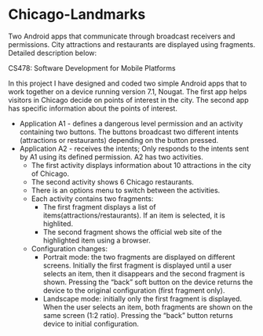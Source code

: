 # Chicago-Landmarks
Two Android apps that communicate through broadcast receivers and permissions. City attractions and restaurants are displayed using fragments. Detailed description below:

CS478: Software Development for Mobile Platforms

In this project I have designed and coded two simple Android apps that to work together on a device running version
7.1, Nougat. The first app helps visitors in Chicago decide on points of interest in the city. The second app
has specific information about the points of interest.
* Application A1 - defines a dangerous level permission and an activity containing two buttons. The buttons broadcast two different intents (attractions or restaurants) depending on the button pressed.
* Application A2 - receives the intents; Only responds to the intents sent by A1 using its defined permission. A2
has two activities.
  * The first activity displays information about 10 attractions in the city of Chicago.
  * The second activity shows 6 Chicago restaurants.
  * There is an options menu to switch between the activities.
  * Each activity contains two fragments:
    * The first fragment displays a list of items(attractions/restaurants). If an item is selected, it is highlited.
    * The second fragment shows the official web site of the highlighted item using a browser.  
  * Configuration changes:
    * Portrait mode: the two fragments are displayed on different screens. Initially the first fragment is displayed until a user selects an item, then it disappears and the second fragment is shown. Pressing the “back” soft button on the device returns the device to the original configuration (first fragment only).
    * Landscape mode: initially only the first fragment is displayed. When the user selects an item, both fragments are shown on the same screen (1:2 ratio). Pressing the “back” button returns device to initial configuration.

